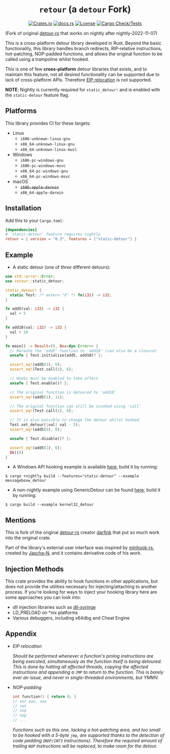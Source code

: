 <div align="center">

# `retour` (a `detour` Fork)

[![Crates.io][crates-badge]][crates-url]
[![docs.rs][docs-badge]][docs-url]
[![Lcense][license-badge]][license-url]
[![Cargo Check/Tests][actions-badge]][actions-url]
</div>

[crates-badge]: https://img.shields.io/crates/v/retour.svg
[crates-url]: https://crates.io/crates/retour

[docs-badge]: https://docs.rs/retour/badge.svg
[docs-url]: https://docs.rs/retour

[license-badge]: https://img.shields.io/crates/l/retour
[license-url]: ./LICENSE

[actions-badge]: https://github.com/Hpmason/retour-rs/actions/workflows/ci.yml/badge.svg
[actions-url]: https://github.com/Hpmason/retour-rs/actions/workflows/ci.yml

(Fork of original [detour-rs](https://github.com/darfink/detour-rs) 
that works on nightly after nightly-2022-11-07)


This is a cross-platform detour library developed in Rust. Beyond the basic
functionality, this library handles branch redirects, RIP-relative
instructions, hot-patching, NOP-padded functions, and allows the original
function to be called using a trampoline whilst hooked.

This is one of few **cross-platform** detour libraries that exists, and to
maintain this feature, not all desired functionality can be supported due to
lack of cross-platform APIs. Therefore [EIP relocation](#appendix) is not
supported.

**NOTE**: Nightly is currently required for `static_detour!` and is enabled with the `static-detour` feature flag.

## Platforms

This library provides CI for these targets:

- Linux
  * `i686-unknown-linux-gnu`
  * `x86_64-unknown-linux-gnu`
  * `x86_64-unknown-linux-musl`
- Windows
  * `i686-pc-windows-gnu`
  * `i686-pc-windows-msvc`
  * `x86_64-pc-windows-gnu`
  * `x86_64-pc-windows-msvc`
- macOS
  * ~~`i686-apple-darwin`~~
  * `x86_64-apple-darwin`

## Installation

Add this to your `Cargo.toml`:

```toml
[dependencies]
# `static-detour` feature requires nightly
retour = { version = "0.3", features = ["static-detour"] }
```

## Example

- A static detour (one of *three* different detours):

```rust
use std::error::Error;
use retour::static_detour;

static_detour! {
  static Test: /* extern "X" */ fn(i32) -> i32;
}

fn add5(val: i32) -> i32 {
  val + 5
}

fn add10(val: i32) -> i32 {
  val + 10
}

fn main() -> Result<(), Box<dyn Error>> {
  // Reroute the 'add5' function to 'add10' (can also be a closure)
  unsafe { Test.initialize(add5, add10)? };

  assert_eq!(add5(1), 6);
  assert_eq!(Test.call(1), 6);

  // Hooks must be enabled to take effect
  unsafe { Test.enable()? };

  // The original function is detoured to 'add10'
  assert_eq!(add5(1), 11);

  // The original function can still be invoked using 'call'
  assert_eq!(Test.call(1), 6);

  // It is also possible to change the detour whilst hooked
  Test.set_detour(|val| val - 5);
  assert_eq!(add5(5), 0);

  unsafe { Test.disable()? };

  assert_eq!(add5(1), 6);
  Ok(())
}
```

- A Windows API hooking example is available [here](./examples/messageboxw_detour.rs); build it by running:
```
$ cargo +nightly build --features="static-detour" --example messageboxw_detour
```

- A non-nightly example using GenericDetour can be found [here](./examples/kernel32_detour.rs); build it by running:
```
$ cargo build --example kernel32_detour
```

## Mentions

This is fork of the original [detour-rs][detour-rs] creator 
[darfink][detour-rs-author] that put *so much* work into the original crate.

Part of the library's external user interface was inspired by
[minhook-rs][minhook], created by [Jascha-N][minhook-author], and it contains
derivative code of his work.

## Injection Methods
This crate provides the ability to hook functions in other applications, but does not provide the utilities necessary for injecting/attaching to another process. If you're looking for ways to inject your hooking library here are some approaches you can look into:

- dll injection libraries such as [dll-syringe](https://crates.io/crates/dll-syringe)
- LD_PRELOAD on *nix platforms
- Various debuggers, including x64dbg and Cheat Engine

## Appendix

- *EIP relocation*

  *Should be performed whenever a function's prolog instructions
  are being executed, simultaneously as the function itself is being
  detoured. This is done by halting all affected threads, copying the affected
  instructions and appending a `JMP` to return to the function. This is
  barely ever an issue, and never in single-threaded environments, but YMMV.*

- *NOP-padding*
  ```c
  int function() { return 0; }
  // xor eax, eax
  // ret
  // nop
  // nop
  // ...
  ```
  *Functions such as this one, lacking a hot-patching area, and too small to
  be hooked with a 5-byte `jmp`, are supported thanks to the detection of
  code padding (`NOP/INT3` instructions). Therefore the required amount of
  trailing `NOP` instructions will be replaced, to make room for the detour.*

<!-- Links -->
[minhook-author]: https://github.com/Jascha-N
[minhook]: https://github.com/Jascha-N/minhook-rs/
[detour-rs]: https://github.com/darfink/detour-rs
[detour-rs-author]: https://github.com/darfink
